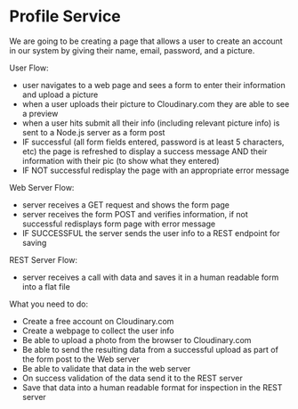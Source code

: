 Profile Service
===============

We are going to be creating a page that allows a user to create an account in our system by giving their name, email, password, and a picture.  

User Flow:
  - user navigates to a web page and sees a form to enter their information and upload a picture
  - when a user uploads their picture to Cloudinary.com they are able to see a preview
  - when a user hits submit all their info (including relevant picture info) is sent to a Node.js server as a form post
  - IF successful (all form fields entered, password is at least 5 characters, etc) the page is refreshed to display a success message AND their information with their pic (to show what they entered)
  - IF NOT successful redisplay the page with an appropriate error message
 
Web Server Flow:
  - server receives a GET request and shows the form page
  - server receives the form POST and verifies information, if not successful redisplays form page with error message
  - IF SUCCESSFUL the server sends the user info to a REST endpoint for saving

REST Server Flow:
  - server receives a call with data and saves it in a human readable form into a flat file

What you need to do:

- Create a free account on Cloudinary.com
- Create a webpage to collect the user info
- Be able to upload a photo from the browser to Cloudinary.com
- Be able to send the resulting data from a successful upload as part of the form post to the Web server
- Be able to validate that data in the web server
- On success validation of the data send it to the REST server 
- Save that data into a human readable format for inspection in the REST server